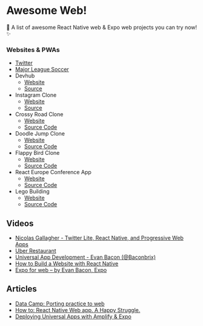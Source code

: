 # Awesome Web!

💙 A list of awesome React Native web & Expo web projects you can try now! ✨

### Websites & PWAs

* [Twitter](https://twitter.com)
* [Major League Soccer](https://matchcenter.mlssoccer.com/)
* Devhub
  * [Website](https://devhubapp.com)
  * [Source](https://github.com/devhubapp/devhub/)
* Instagram Clone
  * [Website](https://Expogram.netlify.com)
  * [Source](https://github.com/evanbacon/instagram)
* Crossy Road Clone
  * [Website](https://crossyroad.netlify.com)
  * [Source Code](https://github.com/EvanBacon/Expo-Crossy-Road)
* Doodle Jump Clone
  * [Website](https://doodlejump.netlify.com)
  * [Source Code](https://github.com/EvanBacon/expo-doodle-jump)
* Flappy Bird Clone
  * [Website](https://flappybacon.netlify.com)
  * [Source Code](https://github.com/EvanBacon/react-flappy-bird)
* React Europe Conference App
  * [Website](http://europe.netlify.com)
  * [Source Code](https://github.com/EvanBacon/react-europe-2018-mobile)
* Lego Building
  * [Website](https://ldr.netlify.com)
  * [Source Code](https://github.com/EvanBacon/Lego-Expo)

## Videos

* [Nicolas Gallagher - Twitter Lite, React Native, and Progressive Web Apps ](https://www.youtube.com/watch?v=tFFn39lLO-U)
* [Uber Restaurant](https://www.youtube.com/watch?v=RV9rxrNIxnY)
* [Universal App Development - Evan Bacon \(@Baconbrix\)](https://www.youtube.com/watch?v=UcjCuWy81YM)
* [How to Build a Website with React Native](https://www.youtube.com/watch?v=Czih6w57P9A)
* [Expo for web – by Evan Bacon, Expo](https://www.youtube.com/watch?reload=9&v=jt7NCutWcUU)

## Articles

* [Data Camp: Porting practice to web](https://www.datacamp.com/community/tech/porting-practice-to-web-part1)
* [How to: React Native Web app. A Happy Struggle.](https://blog.bitsrc.io/how-to-react-native-web-app-a-happy-struggle-aea7906f4903)
* [Deploying Universal Apps with Amplify & Expo](https://blog.expo.io/deploying-universal-apps-with-amplify-expo-510c53021d42)


